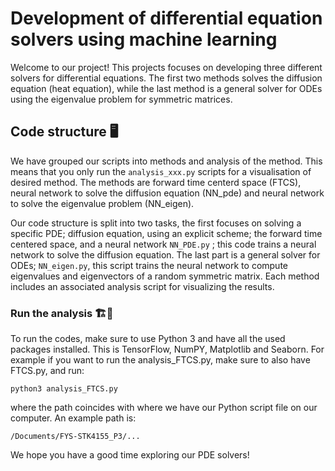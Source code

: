 # Development of differential equation solvers using machine learning

Welcome to our project! This projects focuses on developing three different solvers for differential equations. The first two methods solves the diffusion equation (heat equation), while the last method is a general solver for ODEs using the eigenvalue problem for symmetric matrices. 

## Code structure 🖥
We have grouped our scripts into methods and analysis of the method. This means that you only run the `analysis_xxx.py` scripts for a visualisation of desired method. The methods are forward time centerd space (FTCS), neural network to solve the diffusion equation (NN_pde) and neural network to solve the eigenvalue problem (NN_eigen).

Our code structure is split into two tasks, the first focuses on solving a specific PDE; diffusion equation, using an explicit scheme; the forward time centered space, and a neural network `NN_PDE.py` ; this code trains a neural network to solve the diffusion equation. The last part is a general solver for ODEs; `NN_eigen.py`, this script trains the neural network to compute eigenvalues and eigenvectors of a random symmetric matrix. Each method includes an associated analysis script for visualizing the results. 


### Run the analysis 🏗📲
To run the codes, make sure to use Python 3 and have all the used packages installed. This is TensorFlow, NumPY, Matplotlib and Seaborn. For example if you want to run the analysis_FTCS.py, make sure to also have FTCS.py, and run:

```
python3 analysis_FTCS.py
```

where the path coincides with where we have our Python script file on our computer. An example path is:

``/Documents/FYS-STK4155_P3/...``

We hope you have a good time exploring our PDE solvers!
